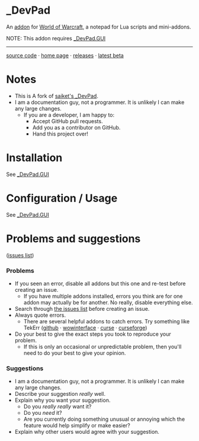 # _DevPad

An 
[addon](http://blog.spiralofhope.com/?p=17845)
for 
[World of Warcraft](http://blog.spiralofhope.com/?p=2987), 
a notepad for Lua scripts and mini-addons.

NOTE:  This addon requires [_DevPad.GUI](https://github.com/spiralofhope/_DevPad.GUI)

----

[source code](https://github.com/spiralofhope/_DevPad)
 · [home page](http://blog.spiralofhope.com/?p=17397)
 · [releases](https://github.com/spiralofhope/_DevPad/releases)
 · [latest beta](https://github.com/spiralofhope/_DevPad/archive/master.zip)



# Notes

- This is A fork of 
[saiket's _DevPad](https://github.com/Saiket/wow-saiket/tree/master/_DevPad).
- I am a documentation guy, not a programmer.  It is unlikely I can make any large changes.
  -  If you are a developer, I am happy to:
     -  Accept GitHub pull requests.
     -  Add you as a contributor on GitHub.
     -  Hand this project over!



# Installation

See [_DevPad.GUI](https://github.com/spiralofhope/_DevPad.GUI)



# Configuration / Usage

See [_DevPad.GUI](https://github.com/spiralofhope/_DevPad.GUI)



# Problems and suggestions

([issues list](https://github.com/spiralofhope/_DevPad/issues))


### Problems

- If you seen an error, disable all addons but this one and re-test before creating an issue.
  -  If you have multiple addons installed, errors you think are for one addon may actually be for another.  No really, disable everything else.
- Search through [the issues list](https://github.com/spiralofhope/_DevPad/issues) before creating an issue.
- Always quote errors.
  -  There are several helpful addons to catch errors.  Try something like TekErr ([github](https://github.com/TekNoLogic/tekErr) &middot;  [wowinterface](http://www.wowinterface.com/downloads/info6681) &middot; [curse](https://mods.curse.com/project/103101) &middot; [curseforge](https://www.curseforge.com/projects/103101/))
- Do your best to give the exact steps you took to reproduce your problem.
  -  If this is only an occasional or unpredictable problem, then you'll need to do your best to give your opinion.


### Suggestions

- I am a documentation guy, not a programmer.  It is unlikely I can make any large changes.
- Describe your suggestion _really_ well.
- Explain why you want your suggestion.
  -  Do you _really really_ want it?
  -  Do you _need_ it?
  -  Are you currently doing something unusual or annoying which the feature would help simplify or make easier?
- Explain why other users would agree with your suggestion.

